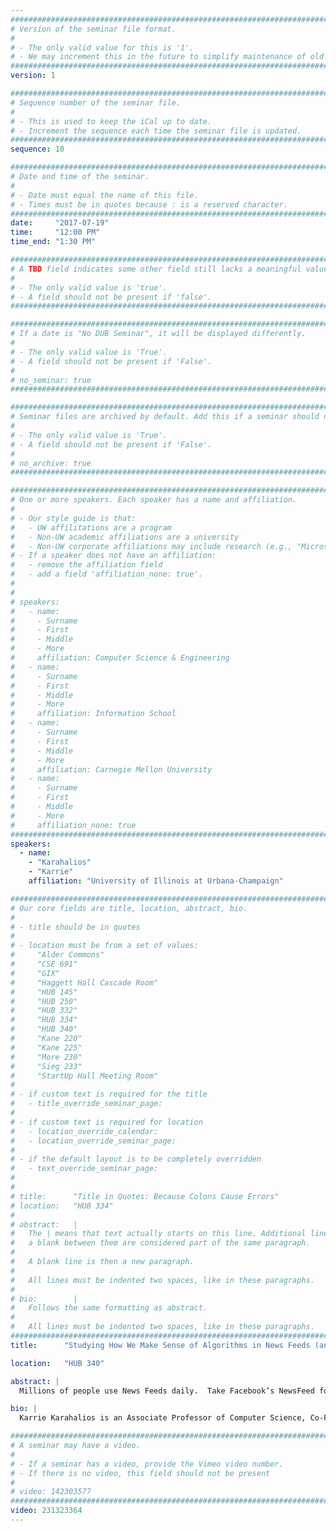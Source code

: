 ```yaml
---
################################################################################
# Version of the seminar file format.
#
# - The only valid value for this is '1'.
# - We may increment this in the future to simplify maintenance of old seminars.
################################################################################
version: 1

################################################################################
# Sequence number of the seminar file.
#
# - This is used to keep the iCal up to date.
# - Increment the sequence each time the seminar file is updated.
################################################################################
sequence: 10

################################################################################
# Date and time of the seminar.
#
# - Date must equal the name of this file.
# - Times must be in quotes because : is a reserved character.
################################################################################
date:     "2017-07-19"
time:     "12:00 PM"
time_end: "1:30 PM"

################################################################################
# A TBD field indicates some other field still lacks a meaningful value.
#
# - The only valid value is 'true'.
# - A field should not be present if 'false'.
################################################################################

################################################################################
# If a date is "No DUB Seminar", it will be displayed differently.
#
# - The only valid value is 'True'.
# - A field should not be present if 'False'.
#
# no_seminar: true
################################################################################

################################################################################
# Seminar files are archived by default. Add this if a seminar should not be.
#
# - The only valid value is 'True'.
# - A field should not be present if 'False'.
#
# no_archive: true
################################################################################

################################################################################
# One or more speakers. Each speaker has a name and affiliation.
#
# - Our style guide is that:
#   - UW affilitations are a program
#   - Non-UW academic affiliations are a university
#   - Non-UW corporate affiliations may include research (e.g., "Microsoft Research")
# - If a speaker does not have an affiliation:
#   - remove the affiliation field
#   - add a field 'affiliation_none: true'.
#
#
# speakers:
#   - name: 
#     - Surname
#     - First
#     - Middle
#     - More
#     affiliation: Computer Science & Engineering 
#   - name: 
#     - Surname
#     - First
#     - Middle
#     - More
#     affiliation: Information School 
#   - name: 
#     - Surname
#     - First
#     - Middle
#     - More
#     affiliation: Carnegie Mellon University 
#   - name:
#     - Surname
#     - First
#     - Middle
#     - More
#     affiliation_none: true
################################################################################
speakers:
  - name:
    - "Karahalios"
    - "Karrie"
    affiliation: "University of Illinois at Urbana-Champaign"

################################################################################
# Our core fields are title, location, abstract, bio.
#
# - title should be in quotes
#
# - location must be from a set of values:
#     "Alder Commons"
#     "CSE 691"
#     "GIX"
#     "Haggett Hall Cascade Room"
#     "HUB 145"
#     "HUB 250"
#     "HUB 332"
#     "HUB 334"
#     "HUB 340"
#     "Kane 220"
#     "Kane 225"
#     "More 230"
#     "Sieg 233"
#     "StartUp Hall Meeting Room"
#
# - if custom text is required for the title
#   - title_override_seminar_page:
#
# - if custom text is required for location
#   - location_override_calendar:
#   - location_override_seminar_page:
#
# - if the default layout is to be completely overridden
#   - text_override_seminar_page:
#
#
# title:      "Title in Quotes: Because Colons Cause Errors"
# location:   "HUB 334"
#
# abstract:   |
#   The | means that text actually starts on this line. Additional lines without
#   a blank between them are considered part of the same paragraph.
#
#   A blank line is then a new paragraph.
#
#   All lines must be indented two spaces, like in these paragraphs.
#
# bio:        |
#   Follows the same formatting as abstract.
#
#   All lines must be indented two spaces, like in these paragraphs.
################################################################################
title:      "Studying How We Make Sense of Algorithms in News Feeds (and the Challenges Faced when Conducting such Studies)"

location:   "HUB 340"

abstract: |
  Millions of people use News Feeds daily.  Take Facebook’s NewsFeed for example.  This list of updating stories that appears front and center on Facebook home pages displays a curated or filtered list of stories selected from a pool of all stories written by one’s network of friends. How does the News Feed “algorithm” choose which stories to include in News Feed?  Such algorithms are buried not only outside of human perception, but behind walls of intellectual property. How does one begin to make sense of them?!  While occasionally mentioned in blog posts, the News Feed algorithm is a black box —  most often discussed when it’s perceived as “broken” or “illegally” fixed. Some people know their feed is curated; some don’t. People may have theories about how algorithms filter their feeds, but proving such theories is difficult. In this talk I discuss algorithm awareness of feeds through a series of social media narrative visualizations, viewers reactions to their feed, and folk theories created by users to make sense of their feed. This leads to a discussion of how to use design as a signal for algorithmic process, and the social and legal challenges in doing this work.

bio: |
  Karrie Karahalios is an Associate Professor of Computer Science, Co-Founder of the Center for People and Infrastructures at the University of Illinois at Urbana-Champaign. And she is a Senior Research Scientist at Adobe. Karahalios completed an S.B. in Electrical Engineering, an M.Eng. in Electrical Engineering and Computer Science, and an S.M. and Ph.D in Media Arts and Sciences at MIT. Her work focuses on the interaction between people and the social cues they perceive in networked electronic spaces. She is particularly interested in the design/analysis of social media systems, communication dynamics, and assistive technologies for communication in non-lab environments. She received the Alfred P. Sloan Research Fellowship, the Faculty Early-Career Development Award from the US National Science Foundation (NSF CAREER), and Microsoft’s A. Richard Newton Breakthrough Research Award in the area of human-centered computing. In addition, she is five-time winner of the ACM Best Paper award for her work on social media.

################################################################################
# A seminar may have a video.
#
# - If a seminar has a video, provide the Vimeo video number.
# - If there is no video, this field should not be present
#
# video: 142303577
################################################################################
video: 231323364
---
```

